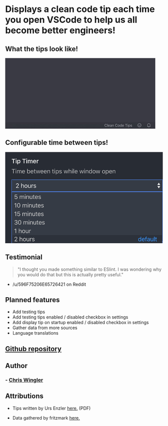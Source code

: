 # Displays a clean code tip each time you open VSCode to help us all become better engineers!

## What the tips look like!

![Video of clean code tips popping up](images/tips.gif "Tip popups!")

## Configurable time between tips!

![Image of dropdown timer configuration](images/timerConfig.png "Configurable time between tips!")

## Testimonial
> "I thought you made something similar to ESlint.
> I was wondering why you would do that but this is actually pretty useful."
- /u/596F75206E65726421 on Reddit

## Planned features
- Add testing tips
- Add testing tips enabled / disabled checkbox in settings
- Add display tip on startup enabled / disabled checkbox in settings
- Gather data from more sources
- Language translations

## [Github repository](https://github.com/chriswingler/clean-code-tips)

## Author

### - [Chris Wingler](https://chriswingler.github.io/)

## Attributions

- Tips written by Urs Enzler [here.](https://www.planetgeek.ch/wp-content/uploads/2014/11/Clean-Code-V2.4.pdf) (PDF)

- Data gathered by fritzmark [here.](https://github.com/fritzmark/CleanCodeCheatSheetJson)